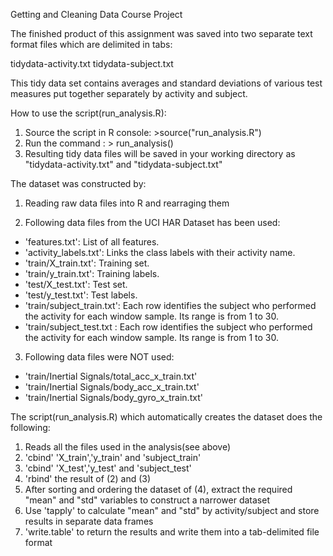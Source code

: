 Getting and Cleaning Data Course Project

The finished product of this assignment was saved into two separate text format files which are delimited in tabs:

tidydata-activity.txt tidydata-subject.txt

This tidy data set contains averages and standard deviations of various test measures put together separately by activity and subject.




How to use the script(run_analysis.R):

1. Source the script in R console: >source("run_analysis.R")
2. Run the command : > run_analysis()
3. Resulting tidy data files will be saved in your working directory as "tidydata-activity.txt" and "tidydata-subject.txt"




The dataset was constructed by:

1. Reading raw data files into R and rearraging them

2. Following data files from the UCI HAR Dataset has been used:

 - 'features.txt': List of all features.
 - 'activity_labels.txt': Links the class labels with their activity name.
 - 'train/X_train.txt': Training set.
 - 'train/y_train.txt': Training labels.
 - 'test/X_test.txt': Test set.
 - 'test/y_test.txt': Test labels.
 - 'train/subject_train.txt': Each row identifies the subject who performed the activity for each window sample. Its   range is from 1 to 30.
 - 'train/subject_test.txt : Each row identifies the subject who performed the activity for each window sample. Its range is from 1 to 30.

3. Following data files were NOT used:

 - 'train/Inertial Signals/total_acc_x_train.txt'
 - 'train/Inertial Signals/body_acc_x_train.txt'
 - 'train/Inertial Signals/body_gyro_x_train.txt'





The script(run_analysis.R) which automatically creates the dataset does the following:

1. Reads all the files used in the analysis(see above)
2. 'cbind' 'X_train','y_train' and 'subject_train'
3. 'cbind' 'X_test','y_test' and 'subject_test'
4. 'rbind' the result of (2) and (3)
5. After sorting and ordering the dataset of (4), extract the required "mean" and "std" variables to construct a narrower dataset
6. Use 'tapply' to calculate "mean" and "std" by activity/subject and store results in separate data frames
7. 'write.table' to return the results and write them into a tab-delimited file format
